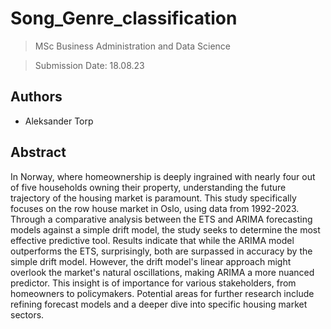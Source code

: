 # Song_Genre_classification


> MSc Business Administration and Data Science

> Submission Date: 18.08.23

## Authors
- Aleksander Torp


## Abstract
In Norway, where homeownership is deeply ingrained with nearly four out of five households owning their property, understanding the future trajectory of the housing market is paramount. This study specifically focuses on the row house market in Oslo, using data from 1992-2023. Through a comparative analysis between the ETS and ARIMA forecasting models against a simple drift model, the study seeks to determine the most effective predictive tool. Results indicate that while the ARIMA model outperforms the ETS, surprisingly, both are surpassed in accuracy by the simple drift model. However, the drift model's linear approach might overlook the market's natural oscillations, making ARIMA a more nuanced predictor. This insight is of importance for various stakeholders, from homeowners to policymakers. Potential areas for further research include refining forecast models and a deeper dive into specific housing market sectors.
